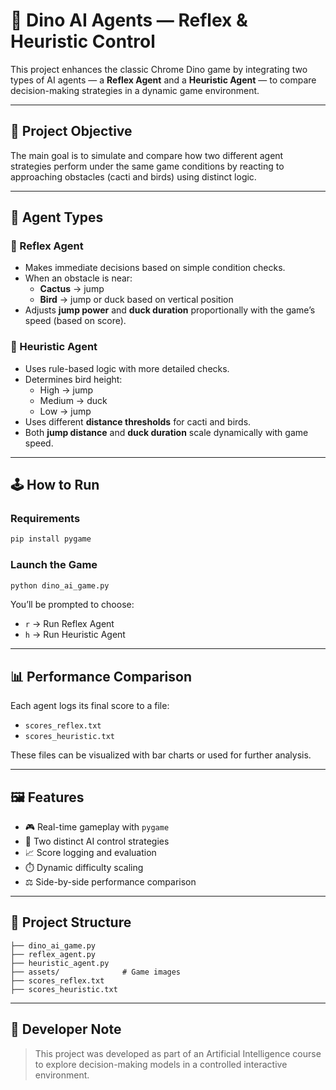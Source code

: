 # 🦖 Dino AI Agents — Reflex & Heuristic Control

This project enhances the classic Chrome Dino game by integrating two types of AI agents — a **Reflex Agent** and a **Heuristic Agent** — to compare decision-making strategies in a dynamic game environment.

---

## 🎯 Project Objective

The main goal is to simulate and compare how two different agent strategies perform under the same game conditions by reacting to approaching obstacles (cacti and birds) using distinct logic.

---

## 🧠 Agent Types

### 🔁 Reflex Agent

- Makes immediate decisions based on simple condition checks.
- When an obstacle is near:
  - **Cactus** → jump
  - **Bird** → jump or duck based on vertical position
- Adjusts **jump power** and **duck duration** proportionally with the game’s speed (based on score).

### 🧮 Heuristic Agent

- Uses rule-based logic with more detailed checks.
- Determines bird height:
  - High → jump
  - Medium → duck
  - Low → jump
- Uses different **distance thresholds** for cacti and birds.
- Both **jump distance** and **duck duration** scale dynamically with game speed.

---

## 🕹️ How to Run

### Requirements

```bash
pip install pygame
```

### Launch the Game

```bash
python dino_ai_game.py
```

You’ll be prompted to choose:
- `r` → Run Reflex Agent
- `h` → Run Heuristic Agent

---

## 📊 Performance Comparison

Each agent logs its final score to a file:
- `scores_reflex.txt`
- `scores_heuristic.txt`

These files can be visualized with bar charts or used for further analysis.

---

## 🖼️ Features

- 🎮 Real-time gameplay with `pygame`
- 🧠 Two distinct AI control strategies
- 📈 Score logging and evaluation
- ⏱️ Dynamic difficulty scaling
- ⚖️ Side-by-side performance comparison

---

## 📂 Project Structure

```
├── dino_ai_game.py
├── reflex_agent.py
├── heuristic_agent.py
├── assets/              # Game images
├── scores_reflex.txt
├── scores_heuristic.txt
```

---

## 👤 Developer Note

> This project was developed as part of an Artificial Intelligence course to explore decision-making models in a controlled interactive environment.
